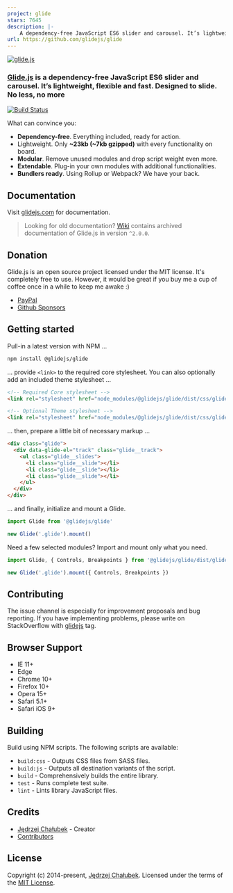 ```yaml
---
project: glide
stars: 7645
description: |-
    A dependency-free JavaScript ES6 slider and carousel. It’s lightweight, flexible and fast. Designed to slide. No less, no more
url: https://github.com/glidejs/glide
---
```


[![glide.js](https://glidejs.com/images/glidejs-logotype-dark.png)](https://glidejs.com)

### [Glide.js](https://glidejs.com) is a dependency-free JavaScript ES6 slider and carousel. It’s lightweight, flexible and fast. Designed to slide. No less, no more

[![Build Status](https://api.travis-ci.org/glidejs/glide.svg?branch=master)](https://travis-ci.org/glidejs/glide)

What can convince you:
- **Dependency-free**. Everything included, ready for action.
- Lightweight. Only **~23kb (~7kb gzipped)** with every functionality on board.
- **Modular**. Remove unused modules and drop script weight even more.
- **Extendable**. Plug-in your own modules with additional functionalities.
- **Bundlers ready**. Using Rollup or Webpack? We have your back.

## Documentation

Visit [glidejs.com](https://glidejs.com/docs) for documentation.

> Looking for old documentation? [Wiki](https://github.com/glidejs/glide/wiki) contains archived documentation of Glide.js in version `^2.0.0`.

## Donation

Glide.js is an open source project licensed under the MIT license. It's completely free to use. However, it would be great if you buy me a cup of coffee once in a while to keep me awake :)

- [PayPal](https://www.paypal.me/jedrzejchalubek)
- [Github Sponsors](https://github.com/sponsors/jedrzejchalubek)

## Getting started

Pull-in a latest version with NPM ...

```bash
npm install @glidejs/glide
```

... provide `<link>` to the required core stylesheet. You can also optionally add an included theme stylesheet ...

```html
<!-- Required Core stylesheet -->
<link rel="stylesheet" href="node_modules/@glidejs/glide/dist/css/glide.core.min.css">

<!-- Optional Theme stylesheet -->
<link rel="stylesheet" href="node_modules/@glidejs/glide/dist/css/glide.theme.min.css">
```

... then, prepare a little bit of necessary markup ...

```html
<div class="glide">
  <div data-glide-el="track" class="glide__track">
    <ul class="glide__slides">
      <li class="glide__slide"></li>
      <li class="glide__slide"></li>
      <li class="glide__slide"></li>
    </ul>
  </div>
</div>
```

... and finally, initialize and mount a Glide.

```js
import Glide from '@glidejs/glide'

new Glide('.glide').mount()
```

Need a few selected modules? Import and mount only what you need.

```js
import Glide, { Controls, Breakpoints } from '@glidejs/glide/dist/glide.modular.esm'

new Glide('.glide').mount({ Controls, Breakpoints })
```

## Contributing

The issue channel is especially for improvement proposals and bug reporting. If you have implementing problems, please write on StackOverflow with [glidejs](https://stackoverflow.com/questions/tagged/glidejs) tag.

## Browser Support

 - IE 11+
 - Edge
 - Chrome 10+
 - Firefox 10+
 - Opera 15+
 - Safari 5.1+
 - Safari iOS 9+

## Building

Build using NPM scripts. The following scripts are available:
- `build:css` - Outputs CSS files from SASS files.
- `build:js` - Outputs all destination variants of the script.
- `build` - Comprehensively builds the entire library.
- `test` - Runs complete test suite.
- `lint` - Lints library JavaScript files.

## Credits

- [Jędrzej Chałubek](https://github.com/jedrzejchalubek) - Creator
- [Contributors](../../contributors)

## License

Copyright (c) 2014-present, [Jędrzej Chałubek](https://jedrzejchalubek.com). Licensed under the terms of the [MIT License](https://opensource.org/licenses/MIT).

